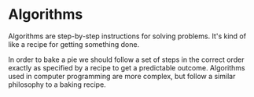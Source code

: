 # Algorithms

Algorithms are step-by-step instructions for solving problems. It's kind of like a recipe for getting something done.

In order to bake a pie we should follow a set of steps in the correct order exactly as specified by a recipe to get a predictable outcome. Algorithms used in computer programming are more complex, but follow a similar philosophy to a baking recipe.

